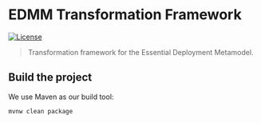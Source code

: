 
# EDMM Transformation Framework

[![License](https://img.shields.io/badge/License-Apache%202.0-blue.svg)](https://opensource.org/licenses/Apache-2.0)

> Transformation framework for the Essential Deployment Metamodel.

## Build the project

We use Maven as our build tool:

```shell
mvnw clean package
```
